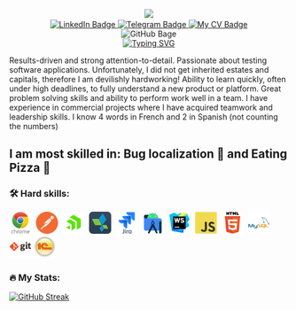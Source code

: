 <div id="header" align="center">
  <img src="https://media.giphy.com/media/zhYSVCirREeIZtONCI/giphy.gif" width="180"/>
</div>

<div id="badges" align="center">
  <a href="https://www.linkedin.com/in/vitaly-osyko-09248a247/">
    <img src="https://img.shields.io/badge/LinkedIn-blue?style=for-the-badge&logo=linkedin&logoColor=white" alt="LinkedIn Badge"/>
  </a>
  <a href="https://t.me/Pokrovsky_Vito">
    <img src="https://img.shields.io/badge/Telegram-blue?style=for-the-badge&logo=telegram&logoColor=white" alt="Telegram Badge"/>
  </a>
  <a href="https://vitoosyko.github.io/">
    <img src="https://img.shields.io/badge/My CV-blue?style=for-the-badge&logo=internet&logoColor=white" alt="My CV Badge"/>
  </a>
</div>
<div id="badges" align="center">
    <img src="https://komarev.com/ghpvc/?username=VitoOsyko&style=flat-square&color=blue" alt="GitHub Bage"/>
</div>
<div id="badges" align="center">
<a href="https://git.io/typing-svg"><img src="https://readme-typing-svg.demolab.com?font=Ubuntu+Mono&weight=600&pause=800&color=CCCCCC&center=true&vCenter=true&width=455&height=60&lines=Hi!+My+name%E2%80%99s+Vitaly+Osyko;I%E2%80%99m+a+QA+Engineer;I'm+very+glad+to+see+you+on+my+GitHub;I+strive+to+work+on+my+repositories;Every+day;To+make+my+portfolio;look+attractive+to+you)" alt="Typing SVG" /></a>
</div>

Results-driven and strong attention-to-detail. Passionate about testing software applications. Unfortunately, I did not get inherited estates and capitals, therefore I am devilishly hardworking! Ability to learn quickly, often under high deadlines, to fully understand a new product or platform. Great problem solving skills and ability to perform work well in a team. I have experience in commercial projects where I have acquired teamwork and leadership skills. I know 4 words in French and 2 in Spanish (not counting the numbers)

I am most skilled in: Bug localization :bug: and Eating Pizza :pizza:
---

### :hammer_and_wrench: Hard skills:

<div>
  <img src="https://github.com/devicons/devicon/blob/master/icons/chrome/chrome-original-wordmark.svg" title="ChromeDevTools" alt="DevTools" width="40" height="40"/>&nbsp;
  <img src="https://github.com/VitoOsyko/VitoOsyko/blob/main/image/postman.svg" title="Postman" alt="Postman" width="40" height="40"/>&nbsp;
  <img src="https://github.com/VitoOsyko/VitoOsyko/blob/main/image/fiddler-icon-qo9ovvwn6bktbty1-c.png" title="Fiddler" alt="Fiddler" width="40" height="40"/>&nbsp;
  <img src="https://github.com/AppsFlyerSDK/AppsFlyerBannerGenerator/blob/master/img/app_icon.png" title="AppsFlyer" alt="AppsFlyer" width="40" height="40"/>&nbsp;
  <img src="https://github.com/devicons/devicon/blob/master/icons/jira/jira-original-wordmark.svg" title="Jira" alt="Jira" width="40" height="40"/>&nbsp;
  <img src="https://github.com/devicons/devicon/blob/master/icons/androidstudio/androidstudio-original.svg" title="AndroidStudio" alt="AndroidStudio" width="40" height="40"/>&nbsp;
  <img src="https://github.com/devicons/devicon/blob/master/icons/webstorm/webstorm-original.svg"  title="WebStorm" alt="Webstorm" width="40" height="40"/>&nbsp;
  <img src="https://github.com/devicons/devicon/blob/master/icons/javascript/javascript-original.svg" title="JS" alt="JS" width="40" height="40"/>&nbsp;
  <img src="https://github.com/devicons/devicon/blob/master/icons/html5/html5-original-wordmark.svg" title="HTML" alt="HTML" width="40" height="40"/>&nbsp;
  <img src="https://github.com/devicons/devicon/blob/master/icons/mysql/mysql-original-wordmark.svg" title="MySQL"  alt="MySQL" width="40" height="40"/>&nbsp;
  <img src="https://github.com/devicons/devicon/blob/master/icons/git/git-original-wordmark.svg" title="Git" **alt="Git" width="40" height="40"/>
  <img src="https://github.com/VitoOsyko/VitoOsyko/blob/main/image/pngegg.png" title="1C" **alt="1C" width="40" height="40"/>
</div>

### :fire: My Stats:

[![GitHub Streak](http://github-readme-streak-stats.herokuapp.com?user=VitoOsyko&theme=dark&hide_border=true&border_radius=5&date_format=n%2Fj%5B%2FY%5D)](https://git.io/streak-stats)
